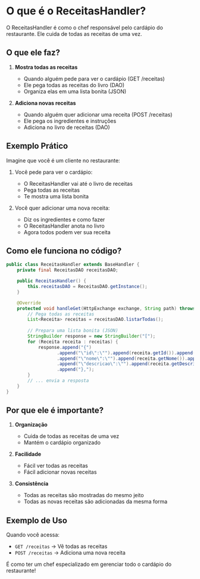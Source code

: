 # O que é o ReceitasHandler?

O ReceitasHandler é como o chef responsável pelo cardápio do restaurante. Ele cuida de todas as receitas de uma vez.

## O que ele faz?

1. **Mostra todas as receitas**
   - Quando alguém pede para ver o cardápio (GET /receitas)
   - Ele pega todas as receitas do livro (DAO)
   - Organiza elas em uma lista bonita (JSON)

2. **Adiciona novas receitas**
   - Quando alguém quer adicionar uma receita (POST /receitas)
   - Ele pega os ingredientes e instruções
   - Adiciona no livro de receitas (DAO)

## Exemplo Prático

Imagine que você é um cliente no restaurante:

1. Você pede para ver o cardápio:
   - O ReceitasHandler vai até o livro de receitas
   - Pega todas as receitas
   - Te mostra uma lista bonita

2. Você quer adicionar uma nova receita:
   - Diz os ingredientes e como fazer
   - O ReceitasHandler anota no livro
   - Agora todos podem ver sua receita

## Como ele funciona no código?

```java
public class ReceitasHandler extends BaseHandler {
    private final ReceitasDAO receitasDAO;

    public ReceitasHandler() {
        this.receitasDAO = ReceitasDAO.getInstance();
    }

    @Override
    protected void handleGet(HttpExchange exchange, String path) throws IOException {
        // Pega todas as receitas
        List<Receita> receitas = receitasDAO.listarTodas();
        
        // Prepara uma lista bonita (JSON)
        StringBuilder response = new StringBuilder("[");
        for (Receita receita : receitas) {
            response.append("{")
                   .append("\"id\":\"").append(receita.getId()).append("\",")
                   .append("\"nome\":\"").append(receita.getNome()).append("\",")
                   .append("\"descricao\":\"").append(receita.getDescricao()).append("\"")
                   .append("},");
        }
        // ... envia a resposta
    }
}
```

## Por que ele é importante?

1. **Organização**
   - Cuida de todas as receitas de uma vez
   - Mantém o cardápio organizado

2. **Facilidade**
   - Fácil ver todas as receitas
   - Fácil adicionar novas receitas

3. **Consistência**
   - Todas as receitas são mostradas do mesmo jeito
   - Todas as novas receitas são adicionadas da mesma forma

## Exemplo de Uso

Quando você acessa:
- `GET /receitas` -> Vê todas as receitas
- `POST /receitas` -> Adiciona uma nova receita

É como ter um chef especializado em gerenciar todo o cardápio do restaurante! 
